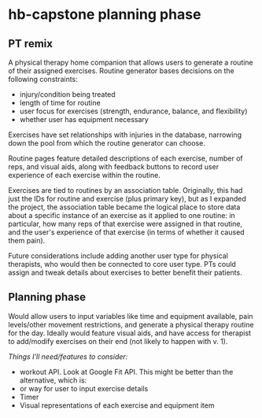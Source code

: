 # hb-capstone planning phase

## PT remix 

A physical therapy home companion that allows users to generate a routine of their assigned exercises. Routine generator bases decisions on the following constraints:

- injury/condition being treated
- length of time for routine
- user focus for exercises (strength, endurance, balance, and flexibility)
- whether user has equipment necessary

Exercises have set relationships with injuries in the database, narrowing down the pool from which the routine generator can choose.

Routine pages feature detailed descriptions of each exercise, number of reps, and visual aids, along with feedback buttons to record user experience of each exercise within the routine.

Exercises are tied to routines by an association table. Originally, this had just the IDs for routine and exercise (plus primary key), but as I expanded the project, the association table became the logical place to store data about a specific instance of an exercise as it applied to one routine: in particular, how many reps of that exercise were assigned in that routine, and the user's experience of that exercise (in terms of whether it caused them pain).

Future considerations include adding another user type for physical therapists, who would then be connected to core user type. PTs could assign and tweak details about exercises to better benefit their patients. 

## Planning phase

Would allow users to input variables like time and equipment available, pain levels/other movement restrictions, and generate a physical therapy routine for the day. Ideally would feature visual aids, and have access for therapist to add/modify exercises on their end (not likely to happen with v. 1). 

*Things I'll need/features to consider:*
- workout API. Look at Google Fit API. This might be better than the alternative, which is:
- or way for user to input exercise details
- Timer
- Visual representations of each exercise and equipment item